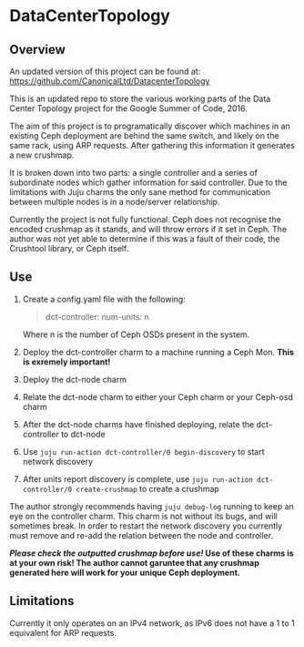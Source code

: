 # DataCenterTopology

## Overview

An updated version of this project can be found at: https://github.com/CanonicalLtd/DatacenterTopology

This is an updated repo to store the various working parts of the Data Center Topology project for the Google Summer of Code, 2016.

The aim of this project is to programatically discover which machines in an existing Ceph deployment are behind the same switch, and likely on the same rack, using ARP requests. After gathering this information it generates a new crushmap.

It is broken down into two parts: a single controller and a series of subordinate nodes which gather information for said controller. Due to the limitations with Juju charms the only sane method for communication between multiple nodes is in a node/server relationship.

Currently the project is not fully functional. Ceph does not recognise the encoded crushmap as it stands, and will throw errors if it set in Ceph. The author was not yet able to determine if this was a fault of their code, the Crushtool library, or Ceph itself.

## Use

1. Create a config.yaml file with the following:

	> dct-controller:
  	>   num-units: n
  	
  	Where n is the number of Ceph OSDs present in the system.
2. Deploy the dct-controller charm to a machine running a Ceph Mon. **This is exremely important!**
3. Deploy the dct-node charm
4. Relate the dct-node charm to either your Ceph charm or your Ceph-osd charm
5. After the dct-node charms have finished deploying, relate the dct-controller to dct-node
6. Use `juju run-action dct-controller/0 begin-discovery` to start network discovery
7. After units report discovery is complete, use `juju run-action dct-controller/0 create-crushmap` to create a crushmap

The author strongly recommends having `juju debug-log` running to keep an eye on the controller charm. This charm is not without its bugs, and will sometimes break. In order to restart the network discovery you currently must remove and re-add the relation between the node and controller.

**_Please check the outputted crushmap before use!_ Use of these charms is at your own risk! The author cannot garuntee that any crushmap generated here will work for your unique Ceph deployment.**


## Limitations
Currently it only operates on an IPv4 network, as IPv6 does not have a 1 to 1 equivalent for ARP requests.

